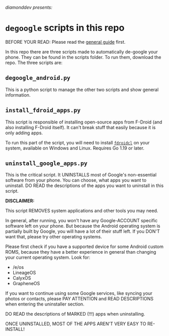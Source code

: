 *diamonddev presents:*
# `degoogle` scripts in this repo
BEFORE YOUR READ: Please read the [general guide](https://github.com/diam0ndkiller/degoogle/blob/main/de-google%20android.md) first.

In this repo there are three scripts made to automatically de-google your phone. They can be found in the scripts folder. To run them, download the repo. The three scripts are:
## `degoogle_android.py`
This is a python script to manage the other two scripts and show general information.
## `install_fdroid_apps.py`
This script is responsible of installing open-source apps from F-Droid (and also installing F-Droid itself). It can't break stuff that easily because it is only adding apps.

To run this part of the script, you will need to install [`fdroidcl`](https://github.com/mvdan/fdroidcl) on your system, available on Windows and Linux. Requires Go 1.19 or later.
## `uninstall_google_apps.py`
This is the critical script. It UNINSTALLS most of Google's non-essential software from your phone. You can choose, what apps you want to uninstall. DO READ the descriptions of the apps you want to uninstall in this script.


**DISCLAIMER:**

This script REMOVES system applications and other tools you may need.

In general, after running, you won't have any Google-ACCOUNT specific software left on your phone. But because the Android operating system is partially built by Google, you will have a lot of their stuff left. If you DON'T want that, please try other operating systems.

Please first check if you have a supported device for some Android custom ROMS, because they have a better experience in general than changing your current operating system. Look for:
- /e/os
- LineageOS
- CalyxOS
- GrapheneOS

If you want to continue using some Google services, like syncing your photos or contacts, please PAY ATTENTION and READ DESCRIPTIONS when entering the uninstaller section.

DO READ the descriptions of MARKED (!!!) apps when uninstalling.

ONCE UNINSTALLED, MOST OF THE APPS AREN'T VERY EASY TO RE-INSTALL!
